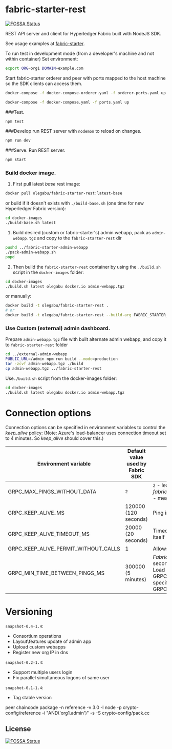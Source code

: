 # fabric-starter-rest
[![FOSSA Status](https://app.fossa.io/api/projects/git%2Bgithub.com%2Folegabu%2Ffabric-starter-rest.svg?type=shield)](https://app.fossa.io/projects/git%2Bgithub.com%2Folegabu%2Ffabric-starter-rest?ref=badge_shield)

REST API server and client for Hyperledger Fabric built with NodeJS SDK.

See usage examples at 
[fabric-starter](https://github.com/olegabu/fabric-starter#use-rest-api-to-query-and-invoke-chaincodes).

To run test in development mode (from a developer's machine and not within container)
Set environment:
```bash
export ORG=org1 DOMAIN=example.com
```

Start fabric-starter orderer and peer with ports mapped to the host machine so the SDK clients can access them.
```bash
docker-compose -f docker-compose-orderer.yaml -f orderer-ports.yaml up

docker-compose -f docker-compose.yaml -f ports.yaml up
```
###Test.
```bash
npm test
```
###Develop
run REST server with `nodemon` to reload on changes.
```bash
npm run dev
```
###Serve. 
Run REST server.
```bash
npm start
```
### Build docker image.
1. First pull latest _base_ rest image:
```bash
docker pull olegabu/fabric-starter-rest:latest-base
```
or build if it doesn't exists with `./build-base.sh` (one time for new Hyperledger Fabric version):
```bash
cd docker-images
./build-base.sh latest
```

1. Build desired (custom or fabric-starter's) admin webapp, pack as `admin-webapp.tgz` and copy to the `fabric-starter-rest` dir
```bash
pushd ../fabric-starter-admin-webapp
./pack-admin-webapp.sh
popd
```
  

2. Then build the `fabric-starter-rest` container by using the `./build.sh` script in the `docker-images` folder:
```bash
cd docker-images
./build.sh latest olegabu docker.io admin-webapp.tgz
```
or manually:
```bash
docker build -t olegabu/fabric-starter-rest .
# or
docker build -t olegabu/fabric-starter-rest --build-arg FABRIC_STARTER_VERSION=latest .
```


### Use Custom (external) admin dashboard.

Prepare `admin-webapp.tgz` file with built alternate admin webapp, and copy it to `fabric-starter-rest` folder 
```bash
cd ../external-admin-webapp
PUBLIC_URL=/admin npm run build --mode=production
tar -zcvf admin-webapp.tgz ./build
cp admin-webapp.tgz ../fabric-starter-rest
```

Use`./build.sh` script from the docker-images folder:
      
```bash
cd docker-images
./build.sh latest olegabu docker.io admin-webapp.tgz
```

# Connection options

Connection options can be specified in environment variables to control the _keep_alive_ policy:
(Note: Azure's load-balancer uses connection timeout set to 4 minutes. So _keep_alive_ should cover this.)

Environment variable | Default value used by Fabric SDK | Description
---------------------|----------------------------------|------------
GRPC_MAX_PINGS_WITHOUT_DATA| `2` | `2` - leads to an error of ping process. _fabric-starter-rest_ overrides this to `0` - means no limits
GRPC_KEEP_ALIVE_MS | 120000 (120 seconds)| Ping interval in milliseconds
GRPC_KEEP_ALIVE_TIMEOUT_MS|20000 (20 seconds) |Timeout period for the ping request itself
GRPC_KEEP_ALIVE_PERMIT_WITHOUT_CALLS|1|Allows pings with no payload
GRPC_MIN_TIME_BETWEEN_PINGS_MS| 300000 (5 minutes)|_Fabric-starter-rest_ resets this to 60 seconds to avoid disconnect of Azure Load Balancer (if GRPC_KEEP_ALIVE_TIMEOUT_MS is specified then the interval is set to GRPC_KEEP_ALIVE_TIMEOUT_MS/1.1)



# Versioning

`snapshot-0.4-1.4`:
- Consortium operations
- Layout\features update of admin app 
- Upload custom webapps 
- Register new org IP in dns 


`snapshot-0.2-1.4`:
- Support multiple users login
- Fix parallel simultaneous logons of same user 

`snapshot-0.1-1.4`:  
- Tag stable version


peer chaincode package -n reference -v 3.0 -l node -p crypto-config/reference -i "AND('org1.admin')" -s -S crypto-config/pack.cc

## License
[![FOSSA Status](https://app.fossa.io/api/projects/git%2Bgithub.com%2Folegabu%2Ffabric-starter-rest.svg?type=large)](https://app.fossa.io/projects/git%2Bgithub.com%2Folegabu%2Ffabric-starter-rest?ref=badge_large)

